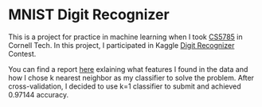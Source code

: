 # MNIST Digit Recognizer
This is a project for practice in machine learning when I took [CS5785](https://cornelltech.github.io/cs5785-fall-2017/) in Cornell Tech.
In this project, I participated in Kaggle [Digit Recognizer](https://www.kaggle.com/c/digit-recognizer) Contest. <br>

You can find a report [here](https://github.com/baihuajun24/MNIST/blob/master/cs5785.pdf) exlaining what features I found in the data and
how I chose k nearest neighbor as my classifier to solve the problem. After cross-validation, I decided to use k=1 classifier to submit and achieved
0.97144 accuracy.
